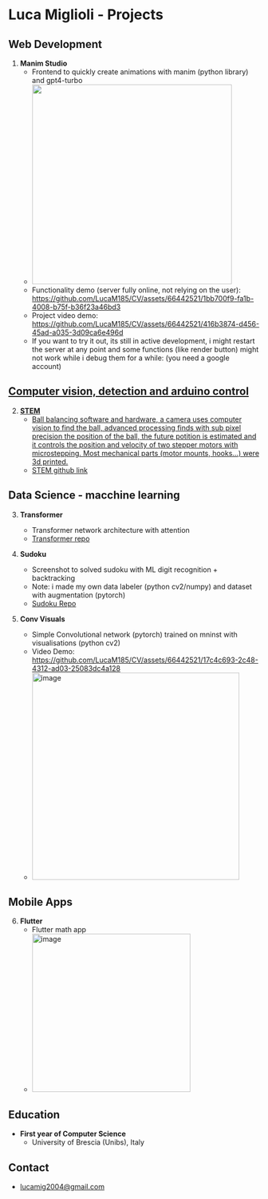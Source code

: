 # Luca Miglioli - Projects

## Web Development
1. **Manim Studio**
   - Frontend to quickly create animations with manim (python library) and gpt4-turbo
   - <img src="https://github.com/LucaM185/CV/assets/66442521/8c120e29-3f82-4f9d-881c-525742e0cdce" width=400px>
   - Functionality demo (server fully online, not relying on the user): https://github.com/LucaM185/CV/assets/66442521/1bb700f9-fa1b-4008-b75f-b36f23a46bd3
   - Project video demo: https://github.com/LucaM185/CV/assets/66442521/416b3874-d456-45ad-a035-3d09ca6e496d
   - If you want to try it out, its still in active development, i might restart the server at any point and some functions (like render button) might not work while i debug them for a while: (you need a google account) 
<a href="lucam185.pythonanywhere.com">



## Computer vision, detection and arduino control
2. **STEM**
   - Ball balancing software and hardware, a camera uses computer vision to find the ball, advanced processing finds with sub pixel precision the position of the ball, the future potition is estimated and it controls the position and velocity of two stepper motors with microstepping. Most mechanical parts (motor mounts, hooks...) were 3d printed. 
   - [STEM github link](https://github.com/LucaM185/STEM)

## Data Science - macchine learning
3. **Transformer**
   - Transformer network architecture with attention
   - [Transformer repo](https://github.com/LucaM185/MLgit)

4. **Sudoku**
   - Screenshot to solved sudoku with ML digit recognition + backtracking
   - Note: i made my own data labeler (python cv2/numpy) and dataset with augmentation (pytorch)  
   - [Sudoku Repo](https://github.com/LucaM185/MagicSudokuSolver)

5. **Conv Visuals**
   - Simple Convolutional network (pytorch) trained on mninst with visualisations (python cv2)
   - Video Demo: https://github.com/LucaM185/CV/assets/66442521/17c4c693-2c48-4312-ad03-25083dc4a128
   - <img width="415" alt="image" src="https://github.com/LucaM185/CV/assets/66442521/2574cc14-c539-49e6-9e23-bed7449f0e44">

## Mobile Apps
6. **Flutter**
   - Flutter math app
   - <img width="317" alt="image" src="https://github.com/LucaM185/CV/assets/66442521/9e53089b-7abf-4336-9412-8ba1984941d0">
  

## Education
- **First year of Computer Science**
  - University of Brescia (Unibs), Italy
  

## Contact
- lucamig2004@gmail.com
